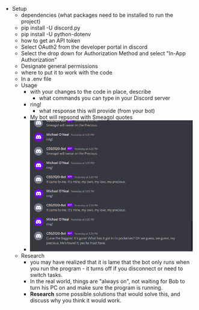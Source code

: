 - Setup
    - dependencies (what packages need to be installed to run the project)
	- pip install -U discord.py
	- pip install -U python-dotenv
    - how to get an API token
	- Select OAuth2 from the developer portal in discord
	- Select the drop down for Authorization Method and select "In-App Authorization"
	- Designate general permissions
    - where to put it to work with the code
	- In a .env file
  - Usage
    - with your changes to the code in place, describe
      - what commands you can type in your Discord server
	- ring!
      - what response this will provide (from your bot)
	- My bot will repsond with Smeagol quotes
    - ![Smeagol Quotes](./Projects/Project1/Images/Smeagol.png)
  - Research
    - you may have realized that it is lame that the bot only runs when you run the program - it turns off if you disconnect or need to switch tasks.
    - In the real world, things are "always on", not waiting for Bob to turn his PC on and make sure the program is running.
    - **Research** some possible solutions that would solve this, and discuss why you think it would work.
